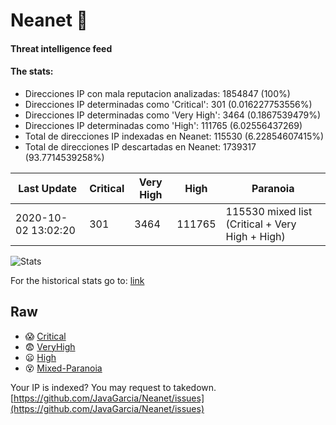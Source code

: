 # Neanet :hocho:
#### Threat intelligence feed
#### The stats:

- Direcciones IP con mala reputacion analizadas: 1854847 (100%)
- Direcciones IP determinadas como 'Critical':  301 (0.016227753556%)
- Direcciones IP determinadas como 'Very High':  3464 (0.1867539479%)
- Direcciones IP determinadas como 'High':  111765 (6.02556437269)
- Total de direcciones IP indexadas en Neanet:  115530 (6.22854607415%)
- Total de direcciones IP descartadas en Neanet:  1739317 (93.7714539258%)

| Last Update | Critical | Very High | High | Paranoia |
| --- | --- | --- | --- | --- |
| 2020-10-02 13:02:20 | 301 | 3464 | 111765 | 115530 mixed list (Critical + Very High + High)|

![Stats](https://docs.google.com/spreadsheets/d/e/2PACX-1vSnaNMIXVabIpDJjufMlzH7poXnshF3mgd8Is1g9ytUEzVsP5my4Trn8f-xkoLLQ38xpL3HtmUexLo6/pubchart?oid=501124687&format=image)

For the historical stats go to: [link](/stats.csv)
## Raw
- :scream: [Critical](https://raw.githubusercontent.com/JavaGarcia/Neanet/master/blacklists/neanet_critical.txt)
- :fearful: [VeryHigh](https://raw.githubusercontent.com/JavaGarcia/Neanet/master/blacklists/neanet_veryHigh.txtt)
- :frowning: [High](https://raw.githubusercontent.com/JavaGarcia/Neanet/master/blacklists/neanet_high.txt)
- :dizzy_face: [Mixed-Paranoia](https://raw.githubusercontent.com/JavaGarcia/Neanet/master/blacklists/neanet_all.txt)


Your IP is indexed? You may request to takedown. [https://github.com/JavaGarcia/Neanet/issues](https://github.com/JavaGarcia/Neanet/issues)












































































































































































































































































































































































































































































































































































































































































































































































































































































































































































































































































































































































































